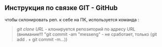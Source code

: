 

## Инструкция по связке GIT - GitHub

чтобы склонировать реп. к себе на ПК, используется  команда :

>*git clone URL* - клонируется репозиторий по адресу URL (внимание!!!  "git commit -am "messeng" - не сработает, только (git add . + git commit -m...))
